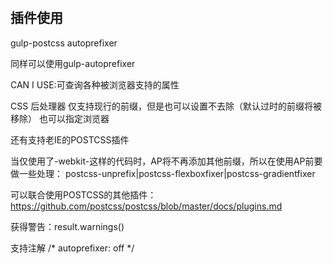 #
## 插件使用
gulp-postcss
autoprefixer

同样可以使用gulp-autoprefixer

CAN I USE:可查询各种被浏览器支持的属性


CSS 后处理器
仅支持现行的前缀，但是也可以设置不去除（默认过时的前缀将被移除）
也可以指定浏览器

还有支持老IE的POSTCSS插件

当仅使用了-webkit-这样的代码时，AP将不再添加其他前缀，所以在使用AP前要做一些处理：
postcss-unprefix|postcss-flexboxfixer|postcss-gradientfixer

可以联合使用POSTCSS的其他插件：
https://github.com/postcss/postcss/blob/master/docs/plugins.md

获得警告：result.warnings()

支持注解  /* autoprefixer: off */
